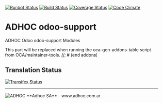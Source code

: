 [![Runbot Status](http://runbot.adhoc.com.ar/runbot/badge/flat/11/8.0.svg)](http://runbot.adhoc.com.ar/runbot/repo/github-com-ingadhoc-odoo-support-11)
[![Build Status](https://travis-ci.org/ingadhoc/odoo-support.svg?branch=8.0)](https://travis-ci.org/ingadhoc/odoo-support)
[![Coverage Status](https://coveralls.io/repos/ingadhoc/odoo-support/badge.png?branch=8.0)](https://coveralls.io/r/ingadhoc/odoo-support?branch=8.0)
[![Code Climate](https://codeclimate.com/github/ingadhoc/odoo-support/badges/gpa.svg)](https://codeclimate.com/github/ingadhoc/odoo-support)

# ADHOC odoo-support

ADHOC Odoo odoo-support Modules

[//]: # (addons)
This part will be replaced when running the oca-gen-addons-table script from OCA/maintainer-tools.
[//]: # (end addons)

Translation Status
------------------
[![Transifex Status](https://www.transifex.com/projects/p/ingadhoc-odoo-support-8-0/chart/image_png)](https://www.transifex.com/projects/p/ingadhoc-odoo-support-8-0)

----

<img alt="ADHOC" src="http://fotos.subefotos.com/83fed853c1e15a8023b86b2b22d6145bo.png" />
**Adhoc SA** - www.adhoc.com.ar
